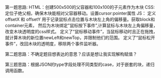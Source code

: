 第一题思路:
HTML：创建500x500的父容器和100x100的子元素作为木块
CSS: 定位子绝父相，确保木块能相对父容器移动。设置cursor:pointer属性 
JS：
定义 offsetX 和 offsetY 用于记录鼠标点击位置与木块左上角的偏移量。获取block和container元素，
然后为木块绑定"鼠标按下事件”,计算鼠标与木块左上角偏移量，改变木块透明度的css样式。
定义了“鼠标移动事件”，当鼠标移动时且正在拖拽，就计算木块的新位置newLeft和newTop，并限制他们的范围。
定义了“鼠标松开事件”，改回木块的透明度，移除两个事件监听器。

第二题思路：不确定题目想表达的意思？应该是想让我实现解构赋值？

第三题思路：根据JSON的type字段处理不同类型的case，对于嵌套的块，递归调用函数。
